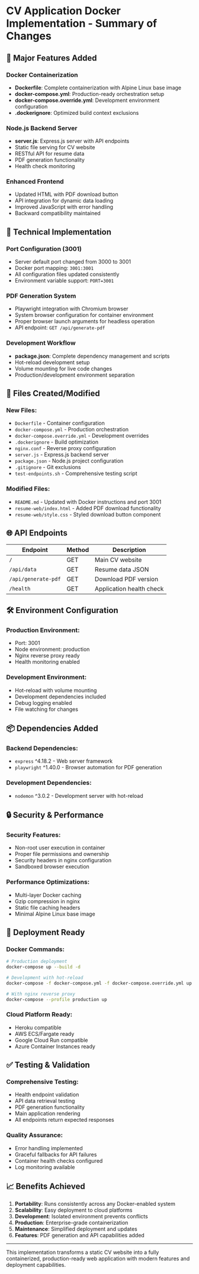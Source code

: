 # CV Application Docker Implementation - Summary of Changes

## 🚀 Major Features Added

### Docker Containerization
- **Dockerfile**: Complete containerization with Alpine Linux base image
- **docker-compose.yml**: Production-ready orchestration setup
- **docker-compose.override.yml**: Development environment configuration
- **.dockerignore**: Optimized build context exclusions

### Node.js Backend Server
- **server.js**: Express.js server with API endpoints
- Static file serving for CV website
- RESTful API for resume data
- PDF generation functionality
- Health check monitoring

### Enhanced Frontend
- Updated HTML with PDF download button
- API integration for dynamic data loading
- Improved JavaScript with error handling
- Backward compatibility maintained

## 🔧 Technical Implementation

### Port Configuration (3001)
- Server default port changed from 3000 to 3001
- Docker port mapping: `3001:3001`
- All configuration files updated consistently
- Environment variable support: `PORT=3001`

### PDF Generation System
- Playwright integration with Chromium browser
- System browser configuration for container environment
- Proper browser launch arguments for headless operation
- API endpoint: `GET /api/generate-pdf`

### Development Workflow
- **package.json**: Complete dependency management and scripts
- Hot-reload development setup
- Volume mounting for live code changes
- Production/development environment separation

## 📁 Files Created/Modified

### New Files:
- `Dockerfile` - Container configuration
- `docker-compose.yml` - Production orchestration
- `docker-compose.override.yml` - Development overrides
- `.dockerignore` - Build optimization
- `nginx.conf` - Reverse proxy configuration
- `server.js` - Express.js backend server
- `package.json` - Node.js project configuration
- `.gitignore` - Git exclusions
- `test-endpoints.sh` - Comprehensive testing script

### Modified Files:
- `README.md` - Updated with Docker instructions and port 3001
- `resume-web/index.html` - Added PDF download functionality
- `resume-web/style.css` - Styled download button component

## 🌐 API Endpoints

| Endpoint | Method | Description |
|----------|--------|-------------|
| `/` | GET | Main CV website |
| `/api/data` | GET | Resume data JSON |
| `/api/generate-pdf` | GET | Download PDF version |
| `/health` | GET | Application health check |

## 🛠️ Environment Configuration

### Production Environment:
- Port: 3001
- Node environment: production
- Nginx reverse proxy ready
- Health monitoring enabled

### Development Environment:
- Hot-reload with volume mounting
- Development dependencies included
- Debug logging enabled
- File watching for changes

## 📦 Dependencies Added

### Backend Dependencies:
- `express` ^4.18.2 - Web server framework
- `playwright` ^1.40.0 - Browser automation for PDF generation

### Development Dependencies:
- `nodemon` ^3.0.2 - Development server with hot-reload

## 🔒 Security & Performance

### Security Features:
- Non-root user execution in container
- Proper file permissions and ownership
- Security headers in nginx configuration
- Sandboxed browser execution

### Performance Optimizations:
- Multi-layer Docker caching
- Gzip compression in nginx
- Static file caching headers
- Minimal Alpine Linux base image

## 🚢 Deployment Ready

### Docker Commands:
```bash
# Production deployment
docker-compose up --build -d

# Development with hot-reload
docker-compose -f docker-compose.yml -f docker-compose.override.yml up

# With nginx reverse proxy
docker-compose --profile production up
```

### Cloud Platform Ready:
- Heroku compatible
- AWS ECS/Fargate ready
- Google Cloud Run compatible
- Azure Container Instances ready

## ✅ Testing & Validation

### Comprehensive Testing:
- Health endpoint validation
- API data retrieval testing
- PDF generation functionality
- Main application rendering
- All endpoints return expected responses

### Quality Assurance:
- Error handling implemented
- Graceful fallbacks for API failures
- Container health checks configured
- Log monitoring available

## 📈 Benefits Achieved

1. **Portability**: Runs consistently across any Docker-enabled system
2. **Scalability**: Easy deployment to cloud platforms
3. **Development**: Isolated environment prevents conflicts
4. **Production**: Enterprise-grade containerization
5. **Maintenance**: Simplified deployment and updates
6. **Features**: PDF generation and API capabilities added

---

This implementation transforms a static CV website into a fully containerized, production-ready web application with modern features and deployment capabilities.

